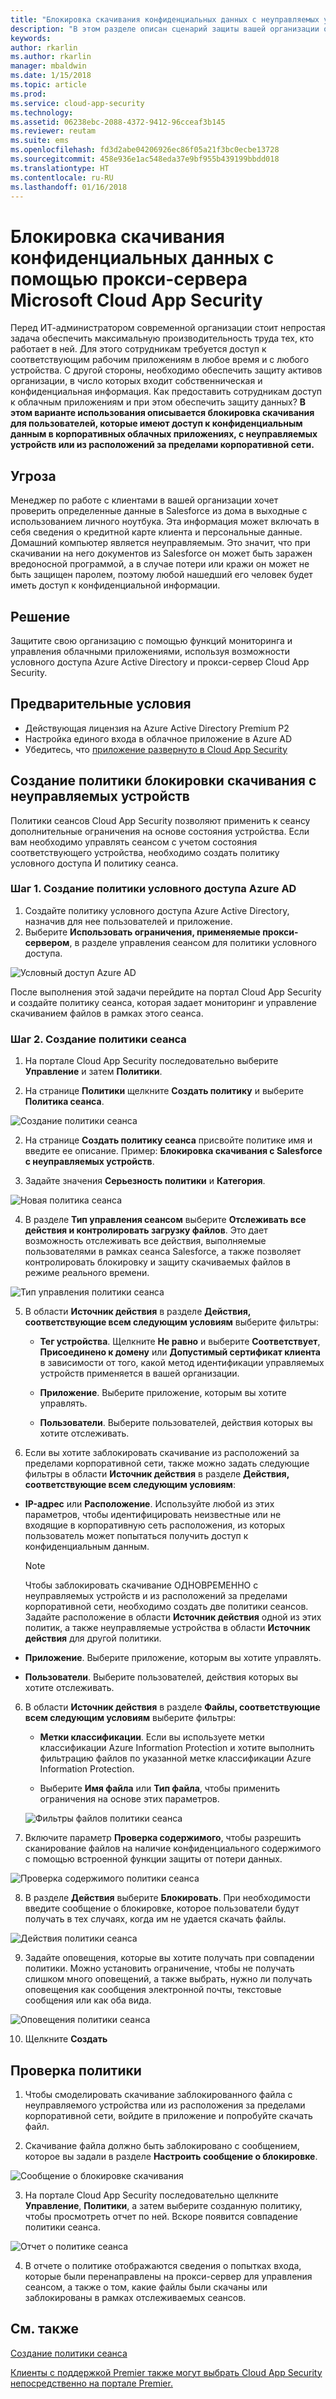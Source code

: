 ```yaml
---
title: "Блокировка скачивания конфиденциальных данных с неуправляемых устройств с помощью прокси-сервера Cloud App Security | Документы Майкрософт"
description: "В этом разделе описан сценарий защиты вашей организации от скачивания конфиденциальных данных с неуправляемых устройств с использованием возможностей прокси-сервера Azure Active Directory."
keywords: 
author: rkarlin
ms.author: rkarlin
manager: mbaldwin
ms.date: 1/15/2018
ms.topic: article
ms.prod: 
ms.service: cloud-app-security
ms.technology: 
ms.assetid: 06238ebc-2088-4372-9412-96cceaf3b145
ms.reviewer: reutam
ms.suite: ems
ms.openlocfilehash: fd3d2abe04206926ec86f05a21f3bc0ecbe13728
ms.sourcegitcommit: 458e936e1ac548eda37e9bf955b439199bbdd018
ms.translationtype: HT
ms.contentlocale: ru-RU
ms.lasthandoff: 01/16/2018
---
```

# <a name="blocking-downloads-of-sensitive-information-using-the-microsoft-cloud-app-security-proxy"></a>Блокировка скачивания конфиденциальных данных с помощью прокси-сервера Microsoft Cloud App Security


Перед ИТ-администратором современной организации стоит непростая задача обеспечить максимальную производительность труда тех, кто работает в ней. Для этого сотрудникам требуется доступ к соответствующим рабочим приложениям в любое время и с любого устройства. С другой стороны, необходимо обеспечить защиту активов организации, в число которых входит собственническая и конфиденциальная информация. Как предоставить сотрудникам доступ к облачным приложениям и при этом обеспечить защиту данных? **В этом варианте использования описывается блокировка скачивания для пользователей, которые имеют доступ к конфиденциальным данным в корпоративных облачных приложениях, с неуправляемых устройств или из расположений за пределами корпоративной сети.**


## <a name="the-threat"></a>Угроза
Менеджер по работе с клиентами в вашей организации хочет проверить определенные данные в Salesforce из дома в выходные с использованием личного ноутбука. Эта информация может включать в себя сведения о кредитной карте клиента и персональные данные. Домашний компьютер является неуправляемым. Это значит, что при скачивании на него документов из Salesforce он может быть заражен вредоносной программой, а в случае потери или кражи он может не быть защищен паролем, поэтому любой нашедший его человек будет иметь доступ к конфиденциальной информации. 

## <a name="the-solution"></a>Решение
Защитите свою организацию с помощью функций мониторинга и управления облачными приложениями, используя возможности условного доступа Azure Active Directory и прокси-сервер Cloud App Security.  

## <a name="prerequisites"></a>Предварительные условия

- Действующая лицензия на Azure Active Directory Premium P2
- Настройка единого входа в облачное приложение в Azure AD  
- Убедитесь, что [приложение развернуто в Cloud App Security](proxy-deployment-aad.md)

## <a name="create-a-block-download-policy-for-unmanaged-devices"></a>Создание политики блокировки скачивания с неуправляемых устройств  

Политики сеансов Cloud App Security позволяют применить к сеансу дополнительные ограничения на основе состояния устройства. Если вам необходимо управлять сеансом с учетом состояния соответствующего устройства, необходимо создать политику условного доступа И политику сеанса.  

### <a name="step-1-create-an-azure-ad-conditional-access-policy"></a>Шаг 1. Создание политики условного доступа Azure AD

1. Создайте политику условного доступа Azure Active Directory, назначив для нее пользователей и приложение.
2. Выберите **Использовать ограничения, применяемые прокси-сервером**, в разделе управления сеансом для политики условного доступа.   

 ![Условный доступ Azure AD](./media/proxy-deploy-restrictions-aad.png)

После выполнения этой задачи перейдите на портал Cloud App Security и создайте политику сеанса, которая задает мониторинг и управление скачиванием файлов в рамках этого сеанса.

### <a name="step-2-create-a-session-policy"></a>Шаг 2. Создание политики сеанса

1. На портале Cloud App Security последовательно выберите **Управление** и затем **Политики**. 

2. На странице **Политики** щелкните **Создать политику** и выберите **Политика сеанса**.
 
 ![Создание политики сеанса](./media/create-session-policy.png)

2. На странице **Создать политику сеанса** присвойте политике имя и введите ее описание. Пример: **Блокировка скачивания с Salesforce с неуправляемых устройств**.

3. Задайте значения **Серьезность политики** и **Категория**.

 ![Новая политика сеанса](./media/new-session-policy.png)

4. В разделе **Тип управления сеансом** выберите **Отслеживать все действия и контролировать загрузку файлов**. Это дает возможность отслеживать все действия, выполняемые пользователями в рамках сеанса Salesforce, а также позволяет контролировать блокировку и защиту скачиваемых файлов в режиме реального времени.

 ![Тип управления политики сеанса](./media/session-policy-control-type.png)

5.  В области **Источник действия** в разделе **Действия, соответствующие всем следующим условиям** выберите фильтры: 
    
    - **Тег устройства**. Щелкните **Не равно** и выберите **Соответствует**, **Присоединено к домену** или **Допустимый сертификат клиента** в зависимости от того, какой метод идентификации управляемых устройств применяется в вашей организации. 
    
    - **Приложение**. Выберите приложение, которым вы хотите управлять.  

    - **Пользователи**. Выберите пользователей, действия которых вы хотите отслеживать.  
    
7. Если вы хотите заблокировать скачивание из расположений за пределами корпоративной сети, также можно задать следующие фильтры в области **Источник действия** в разделе **Действия, соответствующие всем следующим условиям**: 

  - **IP-адрес** или **Расположение**. Используйте любой из этих параметров, чтобы идентифицировать неизвестные или не входящие в корпоративную сеть расположения, из которых пользователь может попытаться получить доступ к конфиденциальным данным.

     > [!NOTE]
     > Чтобы заблокировать скачивание ОДНОВРЕМЕННО с неуправляемых устройств и из расположений за пределами корпоративной сети, необходимо создать две политики сеансов. Задайте расположение в области **Источник действия** одной из этих политик, а также неуправляемые устройства в области **Источник действия** для другой политики.
 
   - **Приложение**. Выберите приложение, которым вы хотите управлять.    
   
   - **Пользователи**. Выберите пользователей, действия которых вы хотите отслеживать.  

6. В области **Источник действия** в разделе **Файлы, соответствующие всем следующим условиям** выберите фильтры: 
   
    - **Метки классификации**. Если вы используете метки классификации Azure Information Protection и хотите выполнить фильтрацию файлов по указанной метке классификации Azure Information Protection.
   
    - Выберите **Имя файла** или **Тип файла**, чтобы применить ограничения на основе этих параметров.
 
     ![Фильтры файлов политики сеанса](./media/session-policy-file-filters.png)

7. Включите параметр **Проверка содержимого**, чтобы разрешить сканирование файлов на наличие конфиденциального содержимого с помощью встроенной функции защиты от потери данных. 

 ![Проверка содержимого политики сеанса](./media/session-policy-content-inspection.png)

8. В разделе **Действия** выберите **Блокировать**. При необходимости введите сообщение о блокировке, которое пользователи будут получать в тех случаях, когда им не удается скачать файлы.  

 ![Действия политики сеанса](./media/session-policy-actions.png)

9. Задайте оповещения, которые вы хотите получать при совпадении политики. Можно установить ограничение, чтобы не получать слишком много оповещений, а также выбрать, нужно ли получать оповещения как сообщения электронной почты, текстовые сообщения или как оба вида.

 ![Оповещения политики сеанса](./media/session-policy-alert.png)


10. Щелкните **Создать**  
 

## <a name="validate-your-policy"></a>Проверка политики 

1. Чтобы смоделировать скачивание заблокированного файла с неуправляемого устройства или из расположения за пределами корпоративной сети, войдите в приложение и попробуйте скачать файл. 

2. Скачивание файла должно быть заблокировано с сообщением, которое вы задали в разделе **Настроить сообщение о блокировке**. 

  ![Сообщение о блокировке скачивания](./media/block-download-message.png)

3. На портале Cloud App Security последовательно щелкните **Управление**, **Политики**, а затем выберите созданную политику, чтобы просмотреть отчет по ней. Вскоре появится совпадение политики сеанса. 
 
  ![Отчет о политике сеанса](./media/session-policy-report.png)

4. В отчете о политике отображаются сведения о попытках входа, которые были перенаправлены на прокси-сервер для управления сеансом, а также о том, какие файлы были скачаны или заблокированы в рамках отслеживаемых сеансов.




## <a name="see-also"></a>См. также  
[Создание политики сеанса](session-policy-aad.md)   

[Клиенты с поддержкой Premier также могут выбрать Cloud App Security непосредственно на портале Premier.](https://premier.microsoft.com/)  
  
  